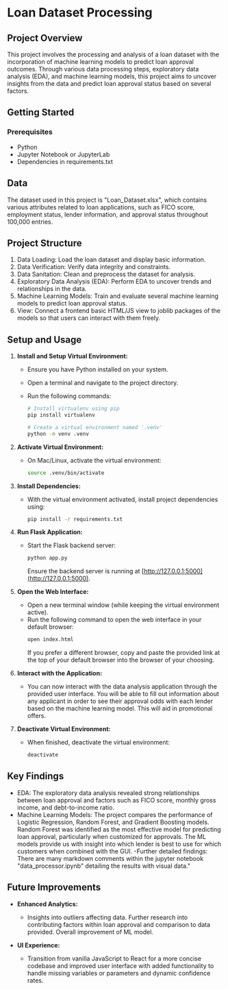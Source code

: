 # Loan Dataset Processing

## Project Overview

This project involves the processing and analysis of a loan dataset with the incorporation of machine learning models to predict loan approval outcomes. Through various data processing steps, exploratory data analysis (EDA), and machine learning models, this project aims to uncover insights from the data and predict loan approval status based on several factors.

## Getting Started

### Prerequisites

- Python
- Jupyter Notebook or JupyterLab
- Dependencies in requirements.txt

## Data

The dataset used in this project is "Loan_Dataset.xlsx", which contains various attributes related to loan applications, such as FICO score, employment status, lender information, and approval status throughout 100,000 entries.

## Project Structure

1. Data Loading: Load the loan dataset and display basic information.
2. Data Verification: Verify data integrity and constraints.
3. Data Sanitation: Clean and preprocess the dataset for analysis.
4. Exploratory Data Analysis (EDA): Perform EDA to uncover trends and relationships in the data.
5. Machine Learning Models: Train and evaluate several machine learning models to predict loan approval status.
6. View: Connect a frontend basic HTML/JS view to joblib packages of the models so that users can interact with them freely.

## Setup and Usage

1. **Install and Setup Virtual Environment:**

   - Ensure you have Python installed on your system.
   - Open a terminal and navigate to the project directory.
   - Run the following commands:

     ```bash
     # Install virtualenv using pip
     pip install virtualenv

     # Create a virtual environment named '.venv'
     python -m venv .venv
     ```

2. **Activate Virtual Environment:**

   - On Mac/Linux, activate the virtual environment:
     ```bash
     source .venv/bin/activate
     ```

3. **Install Dependencies:**

   - With the virtual environment activated, install project dependencies using:
     ```bash
     pip install -r requirements.txt
     ```

4. **Run Flask Application:**

   - Start the Flask backend server:
     ```bash
     python app.py
     ```
     Ensure the backend server is running at [http://127.0.0.1:5000](http://127.0.0.1:5000).

5. **Open the Web Interface:**

   - Open a new terminal window (while keeping the virtual environment active).
   - Run the following command to open the web interface in your default browser:
     ```bash
     open index.html
     ```
     If you prefer a different browser, copy and paste the provided link at the top of your default browser into the browser of your choosing.

6. **Interact with the Application:**

   - You can now interact with the data analysis application through the provided user interface. You will be able to fill out information about any applicant in order to see their approval odds with each lender based on the machine learning model. This will aid in promotional offers.

7. **Deactivate Virtual Environment:**
   - When finished, deactivate the virtual environment:
     ```bash
     deactivate
     ```

## Key Findings

- EDA: The exploratory data analysis revealed strong relationships between loan approval and factors such as FICO score, monthly gross income, and debt-to-income ratio.
- Machine Learning Models: The project compares the performance of Logistic Regression, Random Forest, and Gradient Boosting models. Random Forest was identified as the most effective model for predicting loan approval, particularly when customized for approvals. The ML models provide us with insight into which lender is best to use for which customers when combined with the GUI.
  -Further detailed findings: There are many markdown comments within the jupyter notebook "data_processor.ipynb" detailing the results with visual data."

## Future Improvements

- **Enhanced Analytics:**

  - Insights into outliers affecting data. Further research into contributing factors within loan approval and comparison to data provided. Overall improvement of ML model.

- **UI Experience:**
  - Transition from vanilla JavaScript to React for a more concise codebase and improved user interface with added functionality to handle missing variables or parameters and dynamic confidence rates.
